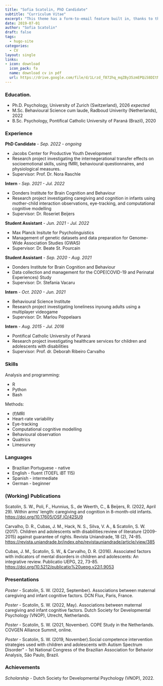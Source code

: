 ```yaml
---
title: "Sofia Scatolin, PhD Candidate"
subtitle: "Curriculum Vitae"
excerpt: "This theme has a form-to-email feature built in, thanks to the simple Formspree integration. All you need to activate the form is a valid recipient email address saved in the form front matter."
date: 2019-07-01
author: "Sofia Scatolin"
draft: false
tags:
  - hugo-site
categories:
  - CV
layout: single
links:
- icon: download
  icon_pack: fa
  name: download cv in pdf
  url: https://drive.google.com/file/d/1Lrzd_f872hq_mqZBy35zmEPQi58DItN-/view?usp=share_link
---
```


### Education.

- Ph.D. Psychology, University of Zurich (Switzerland), 2026 *expected*
- M.Sc. Behavioural Science cum laude, Radboud Univerity (Netherlands), 2022
- B.Sc. Psychology, Pontifical Catholic University of Paraná (Brazil), 2020


### Experience

__PhD Candidate__ - *Sep. 2022 - ongoing*
- Jacobs Center for Productive Youth Development
- Research project investigating the internegerational transfer effects on socioemotional skills, using fMRI, behavioural questionnaires, and physiological measures.
- Supervisor: Prof. Dr. Nora Raschle


__Intern__ - *Sep. 2021 - Jul. 2022*
- Donders Institute for Brain Cognition and Behaviour
- Research project investigating caregiving and cognition in infants using mother-child interaction observations, eye-tracking, and computational cognitive modelling
- Supervisor: Dr. Roseriet Beijers


__Student Assistant__ - *Jun. 2021 - Jul. 2022*
- Max Planck Insitute for Psycholinguistics
- Management of genetic datasets and data preparation for Genome-Wide Association Studies (GWAS)
- Supervisor: Dr. Beate St. Pourcain


__Student Assistant__ - *Sep. 2020 - Aug. 2021*
- Donders Institute for Brain Cognition and Behaviour
- Data collection and management for the COPE(COVID-19 and Perinatal Experiences) Study
- Supervisor: Dr. Stefania Vacaru


__Intern__ - *Oct. 2020 - Jun. 2021*
- Behavioural Science Institute
- Research project investigating loneliness inyoung adults using a multiplayer videogame
- Supervisor: Dr. Marlou Poppelaars


__Intern__ - *Aug. 2015 - Jul. 2016*
- Pontifical Catholic University of Paraná
- Research project investigating healthcare services for children and adolescents with disabilities
- Supervisor: Prof. dr. Deborah Ribeiro Carvalho



### Skills
Analysis and programming:
- R
- Python
- Bash

Methods:
- (f)MRI
- Heart-rate variability
- Eye-tracking
- Computational cognitive modelling
- Behavioural observation
- Qualtrics 
- Limesurvey


### Languages

- Brazilian Portuguese - native
- English - fluent (TOEFL iBT 115)
- Spanish - intermediate
- German - beginner


### (Working) Publications

Scatolin, S. W., Poli, F., Hunnius, S., de Weerth, C., & Beijers, R. (2022, April 29). Within arms’ length: caregiving and cognition in 8-month-old infants. https://doi.org/10.17605/OSF.IO/42SU9 

Carvalho, D. R., Cubas, J. M., Hack, N. S., Silva, V. A., & Scatolin, S. W. (2017). Children and adolescents with disabilities:review of literature (2009-2015) against guarantee of rights. Revista Uniandrade, 18 (2), 74-85. https://revista.uniandrade.br/index.php/revistauniandrade/article/view/385

Cubas, J. M., Scatolin, S. W., & Carvalho, D. R. (2016). Associated factors with indicators of mental disorders in children and adolescents: An integrative review. Publicatio UEPG, 22, 73-85. https://doi.org/10.5212/publicatio%20uepg.v22i1.9053

### Presentations
*Poster* - Scatolin, S. W. (2022, September). Associations between maternal caregiving and infant cognitive factors. DCN Flux, Paris, France.

*Poster* - Scatolin, S. W. (2022, May). Associations between maternal caregiving and infant cognitive factors. Dutch Society for Developmental Psychology (VNOP), Utrecht, Netherlands.

*Poster* - Scatolin, S. W. (2021, November). COPE Study in the Netherlands. COVGEN Alliance Summit, online.

*Poster* - Scatolin, S. W. (2019, November).Social competence intervention strategies used with children and adolescents with Autism Spectrum Disorder" - 1st National Congress of the Brazilian Association for Behavior Analysis, São Paulo, Brazil.

### Achievements

*Scholarship* - Dutch Society for Developmental Psychology (VNOP), 2022.


